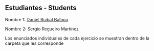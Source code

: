 
## Estudiantes - Students  

Nombre 1: [Daniel Ruibal Balboa](https://github.com/DanielRuibal)

Nombre 2: Sergio Regueiro Martínez

Los enunciados individuales de cada ejercicio se muestran dentro de la carpeta que les corresponde
